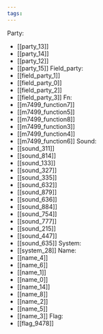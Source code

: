 ```yaml
---
tags:
---
```

Party:
- [[party_13]]
- [[party_14]]
- [[party_12]]
- [[party_15]]
Field_party:
- [[field_party_1]]
- [[field_party_0]]
- [[field_party_2]]
- [[field_party_3]]
Fn:
- [[m7499_function7]]
- [[m7499_function5]]
- [[m7499_function8]]
- [[m7499_function3]]
- [[m7499_function4]]
- [[m7499_function6]]
Sound:
- [[sound_311]]
- [[sound_814]]
- [[sound_133]]
- [[sound_327]]
- [[sound_335]]
- [[sound_632]]
- [[sound_879]]
- [[sound_636]]
- [[sound_884]]
- [[sound_754]]
- [[sound_777]]
- [[sound_215]]
- [[sound_447]]
- [[sound_635]]
System:
- [[system_28]]
Name:
- [[name_4]]
- [[name_6]]
- [[name_1]]
- [[name_0]]
- [[name_14]]
- [[name_8]]
- [[name_2]]
- [[name_5]]
- [[name_3]]
Flag:
- [[flag_9478]]
